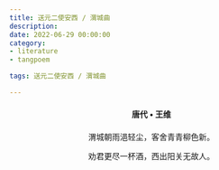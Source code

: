 ```yaml
---
title: 送元二使安西 / 渭城曲
description:
date: 2022-06-29 00:00:00
category:
- literature
- tangpoem

tags: 送元二使安西 / 渭城曲

---
```


<div id="poem-author">
唐代 • 王维
</div>
<div id="poem-body">
<p class="poem-paragraph">渭城朝雨浥轻尘，客舍青青柳色新。</p>
<p class="poem-paragraph">劝君更尽一杯酒，西出阳关无故人。</p>

</div>

<style>

#poem-author {
    width: 100%;
    text-align: center;
    margin: 20px 0;
    font-weight: bold;
}
#poem-body {
    width: 100%;
    text-align: center;
}
.poem-paragraph {
    font-family: "仿宋"
}

</style>